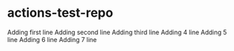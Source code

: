 # actions-test-repo

Adding first line
Adding second line
Adding third line
Adding 4 line
Adding 5 line
Adding 6 line
Adding 7 line
